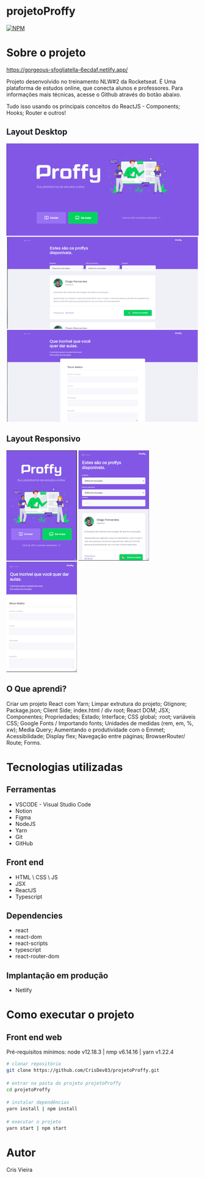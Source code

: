 # projetoProffy

[![NPM](https://img.shields.io/npm/l/react)](https://github.com/CrisDev83/projetoProffy/blob/main/LICENSE) 

# Sobre o projeto

https://gorgeous-sfogliatella-6ecdaf.netlify.app/

Projeto desenvolvido no treinamento NLW#2 da Rocketseat. É Uma plataforma de estudos online, que conecta alunos e professores. Para informações mais técnicas, acesse o Github através do botão abaixo.

Tudo isso usando os principais conceitos do ReactJS - Components; Hooks; Router e outros!

## Layout Desktop
<div align="center"> 
    <img src="https://github.com/CrisDev83/assets-projects/blob/master/proffy.png" />
    <img src="https://github.com/CrisDev83/assets-projects/blob/master/proffylist.png" width="500"/>
    <img src="https://github.com/CrisDev83/assets-projects/blob/master/proffycadastro.png" width="500"/>
</div>

## Layout Responsivo
![mobile1](https://github.com/CrisDev83/assets-projects/blob/master/proffymobile.png)
![mobile2](https://github.com/CrisDev83/assets-projects/blob/master/pm2.png)
![mobile3](https://github.com/CrisDev83/assets-projects/blob/master/pm3.png)

## O Que aprendi?

Criar um projeto React com Yarn; Limpar extrutura do projeto; Gtignore; Package.json; Client Side; index.html / div root; React DOM; JSX; Componentes; Propriedades; Estado; Interface; CSS global; :root; variáveis CSS; Google Fonts / Importando fonts; Unidades de medidas (rem, em, %, xw); Media Query; Aumentando o produtividade com o Emmet; Acessibilidade; Display flex; Navegação entre páginas; BrowserRouter/ Route; Forms.
 

# Tecnologias utilizadas
## Ferramentas 
- VSCODE - Visual Studio Code
- Notion
- Figma
- NodeJS
- Yarn
- Git
- GitHub

## Front end
- HTML \ CSS \ JS
- JSX
- ReactJS
- Typescript


## Dependencies
- react
- react-dom
- react-scripts
- typescript
- react-router-dom

## Implantação em produção
- Netlify

# Como executar o projeto

## Front end web
Pré-requisitos mínimos: node v12.18.3 | nmp v6.14.16 | yarn v1.22.4

```zsh
# clonar repositório
git clone https://github.com/CrisDev83/projetoProffy.git

# entrar na pasta do projeto projetoProffy
cd projetoProffy

# instalar dependências
yarn install | npm install

# executar o projeto
yarn start | npm start
```

# Autor

Cris Vieira
